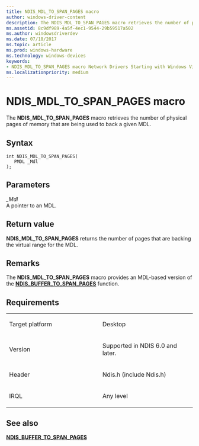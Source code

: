 ```yaml
---
title: NDIS_MDL_TO_SPAN_PAGES macro
author: windows-driver-content
description: The NDIS_MDL_TO_SPAN_PAGES macro retrieves the number of physical pages of memory that are being used to back a given MDL.
ms.assetid: 8c9df989-4a5f-4ec1-9544-29b59517a502
ms.author: windowsdriverdev 
ms.date: 07/18/2017 
ms.topic: article 
ms.prod: windows-hardware 
ms.technology: windows-devices 
keywords:
- NDIS_MDL_TO_SPAN_PAGES macro Network Drivers Starting with Windows Vista
ms.localizationpriority: medium
---
```


# NDIS\_MDL\_TO\_SPAN\_PAGES macro


The **NDIS\_MDL\_TO\_SPAN\_PAGES** macro retrieves the number of physical pages of memory that are being used to back a given MDL.

Syntax
------

```ManagedCPlusPlus
int NDIS_MDL_TO_SPAN_PAGES(
   PMDL _Mdl
);
```

Parameters
----------

*\_Mdl*   
A pointer to an MDL.

Return value
------------

**NDIS\_MDL\_TO\_SPAN\_PAGES** returns the number of pages that are backing the virtual range for the MDL.

Remarks
-------

The **NDIS\_MDL\_TO\_SPAN\_PAGES** macro provides an MDL-based version of the [**NDIS\_BUFFER\_TO\_SPAN\_PAGES**](https://msdn.microsoft.com/library/windows/hardware/ff556922) function.

Requirements
------------

<table>
<colgroup>
<col width="50%" />
<col width="50%" />
</colgroup>
<tbody>
<tr class="odd">
<td><p>Target platform</p></td>
<td>Desktop</td>
</tr>
<tr class="even">
<td><p>Version</p></td>
<td><p>Supported in NDIS 6.0 and later.</p></td>
</tr>
<tr class="odd">
<td><p>Header</p></td>
<td>Ndis.h (include Ndis.h)</td>
</tr>
<tr class="even">
<td><p>IRQL</p></td>
<td><p>Any level</p></td>
</tr>
</tbody>
</table>

## See also


[**NDIS\_BUFFER\_TO\_SPAN\_PAGES**](https://msdn.microsoft.com/library/windows/hardware/ff556922)

 

 




